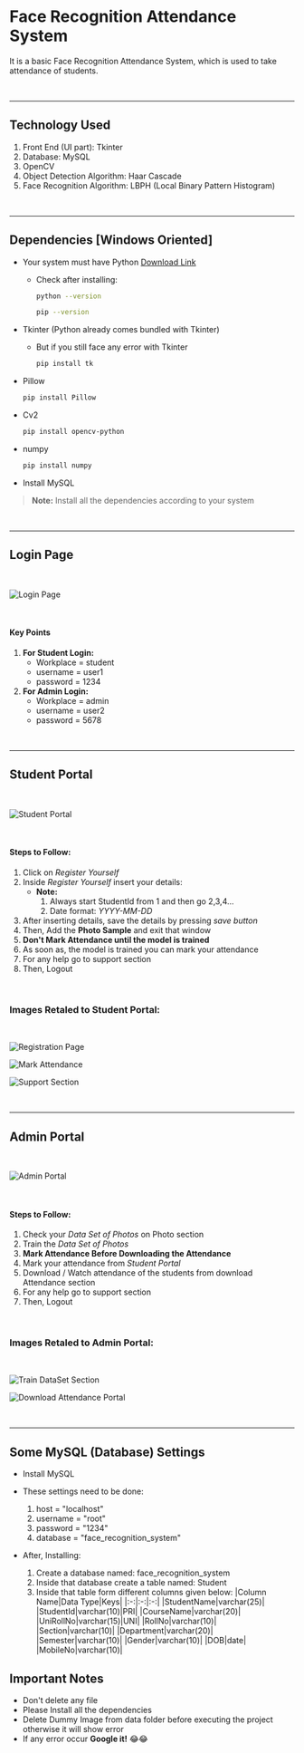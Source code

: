 # Face Recognition Attendance System
It is a basic Face Recognition Attendance System, which is used to take attendance of students.

&nbsp;

___
## Technology Used
1. Front End (UI part): Tkinter
1. Database: MySQL
1. OpenCV
1. Object Detection Algorithm: Haar Cascade
1. Face Recognition Algorithm: LBPH (Local Binary Pattern Histogram)

&nbsp;

___
## Dependencies [Windows Oriented]
* Your system must have Python [Download Link](https://www.python.org/downloads/)

    * Check after installing:

        ```bash
        python --version

        pip --version
        ```

* Tkinter (Python already comes bundled with Tkinter)

    * But if you still face any error with Tkinter

        ```bash
        pip install tk
        ```

* Pillow 

    ```bash
    pip install Pillow
    ```

* Cv2

    ```bash
    pip install opencv-python
    ```

* numpy

    ```bash
    pip install numpy
    ```

* Install MySQL

> __Note:__ Install all the dependencies according to your system


&nbsp;

___
## Login Page
&nbsp;

![Login Page](readmeFileImages/loginpage.png "Login Page")

&nbsp;
#### Key Points

1. __For Student Login:__
    * Workplace = student
    * username = user1
    * password = 1234
2. __For Admin Login:__
    * Workplace = admin
    * username = user2
    * password = 5678

&nbsp;


___
## Student Portal
&nbsp;

![Student Portal](readmeFileImages/studentportal.png "Student Portal")

&nbsp;
#### Steps to Follow:
1. Click on _Register Yourself_
1. Inside _Register Yourself_ insert your details:
    * __Note:__
        1. Always start StudentId from 1 and then go 2,3,4...
        1. Date format: _YYYY-MM-DD_
1. After inserting details, save the details by pressing _save button_
1. Then, Add the __Photo Sample__ and exit that window
1. __Don't Mark Attendance until the model is trained__
1. As soon as, the model is trained you can mark your attendance
1. For any help go to support section
1. Then, Logout

&nbsp;
### Images Retaled to Student Portal:
&nbsp;

![Registration Page](readmeFileImages/register.png "Register Yourself")
&nbsp;

![Mark Attendance](readmeFileImages/markattendence.png "Mark Attendance")
&nbsp;

![Support Section](readmeFileImages/supportimage.png "Support Section")

&nbsp;

___
## Admin Portal
&nbsp;

![Admin Portal](readmeFileImages/admin.png "Admin Page")

&nbsp;
#### Steps to Follow:
1. Check your _Data Set of Photos_ on Photo section
1. Train the _Data Set of Photos_
1. __Mark Attendance Before Downloading the Attendance__
1. Mark your attendance from _Student Portal_
1. Download / Watch attendance of the students from download Attendance section
1. For any help go to support section
1. Then, Logout

&nbsp;
### Images Retaled to Admin Portal:
&nbsp;

![Train DataSet Section](readmeFileImages/traindataset.png "Train DataSet Section")
&nbsp;

![Download Attendance Portal](readmeFileImages/downloadattendance.png "Download Attendance Portal")

&nbsp;

___
## Some MySQL (Database) Settings

* Install MySQL

* These settings need to be done:
    1. host = "localhost"
    1. username = "root"
    1. password = "1234"
    1. database = "face_recognition_system"

* After, Installing:
   1. Create a database named: face_recognition_system
   2. Inside that database create a table named: Student
   3. Inside that table form different columns given below:
      |Column Name|Data Type|Keys|
      |:-:|:-:|:-:|
      |StudentName|varchar(25)|
      |StudentId|varchar(10)|PRI|
      |CourseName|varchar(20)|
      |UniRollNo|varchar(15)|UNI|
      |RollNo|varchar(10)|
      |Section|varchar(10)|
      |Department|varchar(20)|
      |Semester|varchar(10)|
      |Gender|varchar(10)|
      |DOB|date|
      |MobileNo|varchar(10)|


## Important Notes
* Don't delete any file
* Please Install all the dependencies
* Delete Dummy Image from data folder before executing the project otherwise it will show error
* If any error occur __Google it!__ 😂😂
